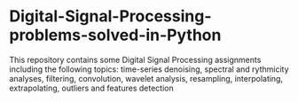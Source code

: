 # Digital-Signal-Processing-problems-solved-in-Python
This repository contains some Digital Signal Processing assignments including the following topics: time-series denoising, spectral and rythmicity analyses, filtering, convolution, wavelet analysis, resampling, interpolating, extrapolating, outliers and features detection
